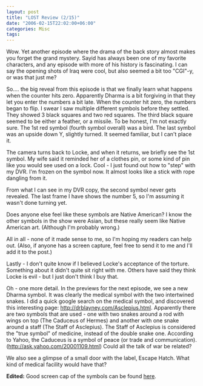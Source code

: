 ```yaml
---
layout: post
title: "LOST Review (2/15)"
date: "2006-02-15T22:02:00+06:00"
categories: Misc 
tags: 
---
```


Wow. Yet another episode where the drama of the back story almost makes you forget the grand mystery. Sayid has always been one of my favorite characters, and any episode with more of his history is fascinating. I can say the opening shots of Iraq were cool, but also seemed a bit too "CGI"-y, or was that just me?

So.... the big reveal from this episode is that we finally learn what happens when the counter hits zero. Apparently Dharma is a bit forgiving in that they let you enter the numbers a bit late. When the counter hit zero, the numbers began to flip. I swear I saw multiple different symbols before they settled. They showed 3 black squares and two red squares. The third black square seemed to be either a feather, or a missile. To be honest, I'm not exactly sure. The 1st red symbol (fourth symbol overall) was a bird. The last symbol was an upside down Y, slightly turned. It seemed familiar, but I can't place it.

The camera turns back to Locke, and when it returns, we briefly see the 1st symbol. My wife said it reminded her of a clothes pin, or some kind of pin like you would see used on a lock. Cool - I just found out how to "step" with my DVR. I'm frozen on the symbol now. It almost looks like a stick with rope dangling from it.

From what I can see in my DVR copy, the second symbol never gets revealed. The last frame I have shows the number 5, so I'm assuming it wasn't done turning yet.

Does anyone else feel like these symbols are Native American? I know the other symbols in the show were Asian, but these really seem like Native American art. (Although I'm probably wrong.)

All in all - none of it made sense to me, so I'm hoping my readers can help out. (Also, if anyone has a screen capture, feel free to send it to me and I'll add it to the post.)

Lastly - I don't quite know if I believed Locke's acceptance of the torture. Something about it didn't quite sit right with me. Others have said they think Locke is evil - but I just don't think I buy that. 

Oh - one more detail. In the previews for the next episode, we see a new Dharma symbol. It was clearly the medical symbol with the two intertwined snakes. I did a quick google search on the medical symbol, and discovered this interesting page: <a href="http://drblayney.com/Asclepius.html">http://drblayney.com/Asclepius.html</a>. Apparently there are two symbols that are used - one with two snakes around a rod with wings on top (The Caduceus of Hermes) and another with one snake around a staff (The Staff of Asclepius). The Staff of Asclepius is considered the "true symbol" of medicine, instead of the double snake one. According to Yahoo, the Caduceus is a symbol of peace (or trade and communication). (<a href="http://ask.yahoo.com/20001109.html">http://ask.yahoo.com/20001109.html</a>) Could all the talk of war be related?

We also see a glimpse of a small door with the label, Escape Hatch. What kind of medical facility would have that?

<b>Edited:</b> Good screen cap of the symbols can be found <a href="http://lost.cubit.net/pics/2x14/glyphs.jpg">here</a>.